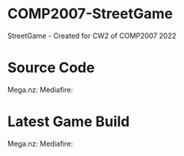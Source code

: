 # COMP2007-StreetGame
StreetGame - Created for CW2 of COMP2007 2022

# Source Code

Mega.nz:
Mediafire:

# Latest Game Build

Mega.nz:
Mediafire:
